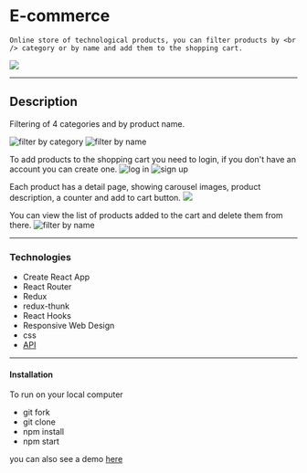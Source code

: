 # E-commerce

    Online store of technological products, you can filter products by <br /> category or by name and add them to the shopping cart.

![](https://github.com/vivianakgp/Shop-ecommerce/blob/main/src/images/imgReadme/home.jpeg)

---

## Description

Filtering of 4 categories and by product name.

![filter by category](./src/images/imgReadme/filterByCategory.jpeg)
![filter by name](./src/images/imgReadme/filterByName.jpeg)

To add products to the shopping cart you need to login, if you don't have an account you can create one.
![log in](./src/images/imgReadme/login.jpeg)
![sign up](./src/images/imgReadme/createAccount.jpeg)

Each product has a detail page, showing carousel images, product description, a counter and add to cart button.
![](./src/images/imgReadme/productDetail.jpeg)

You can view the list of products added to the cart and delete them from there.
![filter by name](./src/images/imgReadme/cart.jpeg)

---

### Technologies

- Create React App
- React Router
- Redux
- redux-thunk
- React Hooks
- Responsive Web Design
- css
- [API](https://documenter.getpostman.com/view/5028918/UVypxw3W#8d80d26a-7c0a-4283-a272-253ae4144624)

---

#### Installation

To run on your local computer

- git fork
- git clone
- npm install
- npm start

you can also see a demo [here]()
